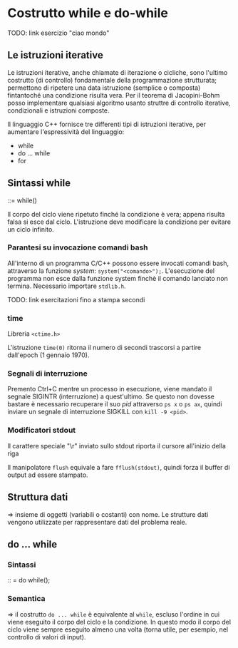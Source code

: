 # Costrutto while e do-while

TODO: link esercizio "ciao mondo"

##  Le istruzioni iterative
Le istruzioni iterative, anche chiamate di iterazione o cicliche, sono l'ultimo costrutto (di controllo) fondamentale della programmazione strutturata; permettono di ripetere una data istruzione (semplice o composta) fintantoché una condizione risulta vera. Per il teorema di Jacopini-Bohm posso implementare qualsiasi algoritmo usanto struttre di controllo iterative, condizionali e istruzioni composte.

Il linguaggio C++ fornisce tre differenti tipi di istruzioni iterative, per aumentare l'espressività del linguaggio:
- while
- do ... while
- for

## Sintassi while
<istruzione-while> ::= while(<condizione>) <istruzione>

Il corpo del ciclo viene ripetuto finché la condizione è vera; appena risulta falsa si esce dal ciclo. L'istruzione deve modificare la condizione per evitare un ciclo infinito.

### Parantesi su invocazione comandi bash
All'interno di un programma C/C++ possono essere invocati comandi bash, attraverso la funzione _system_: `system("<comando>");`. L'esecuzione del programma non esce dalla funzione system finchè il comando lanciato non termina. Necessario importare `stdlib.h`.

TODO: link esercitazioni fino a stampa secondi

### time
Libreria `<ctime.h>`

L'istruzione `time(0)` ritorna il numero di secondi trascorsi a partire dall'epoch (1 gennaio 1970).

### Segnali di interruzione
Premento Ctrl+C mentre un processo in esecuzione, viene mandato il segnale SIGINTR (interruzione) a quest'ultimo. Se questo non dovesse bastare è necessario recuperare il suo _pid_ attraverso `ps x` o `ps ax`, quindi inviare un segnale di interruzione SIGKILL con `kill -9 <pid>`.

### Modificatori stdout
Il carattere speciale "\r" inviato sullo stdout riporta il cursore all'inizio della riga

Il manipolatore `flush` equivale a fare `fflush(stdout)`, quindi forza il buffer di output ad essere stampato.

## Struttura dati
=> insieme di oggetti (variabili o costanti) con nome. Le strutture dati vengono utilizzate per rappresentare dati del problema reale.

## do ... while

### Sintassi
<istruzione-do-while> :: = do <istuzione> while(<condizione>);

### Semantica
=> il costrutto `do ... while` è equivalente al `while`, escluso l'ordine in cui viene eseguito il corpo del ciclo e la condizione. In questo modo il corpo del ciclo viene sempre eseguito almeno una volta (torna utile, per esempio, nel controllo di valori di input).

